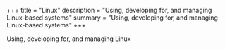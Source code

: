 +++
title = "Linux"
description = "Using, developing for, and managing Linux-based systems"
summary = "Using, developing for, and managing Linux-based systems"
+++

Using, developing for, and managing Linux
